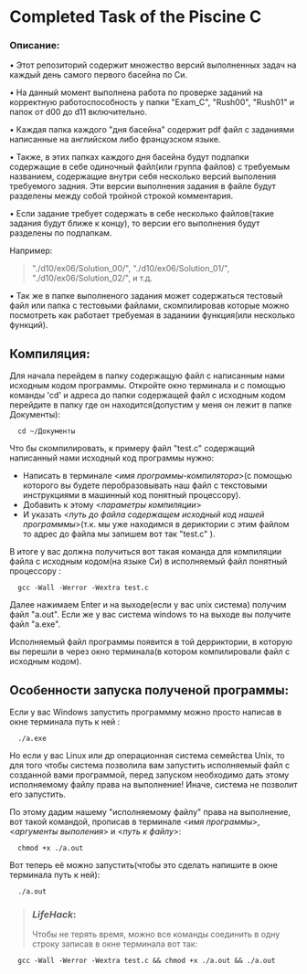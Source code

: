 # Completed Task of the Piscine C

### Описание:
 • Этот репозиторий содержит множество версий выполненных задач на каждый день самого первого басейна по Си. 



 • На данный момент выполнена работа по проверке заданий на корректную работоспособность у папки "Exam_C", "Rush00", "Rush01" и папок от d00 до d11 включительно.



 • Каждая папка каждого "дня басейна" содержит pdf файл с заданиями написанные на английском либо французском языке. 



 • Также, в этих папках каждого дня басейна будут подпапки содержащие в себе одиночный файл(или группа файлов) с требуемым названием, содержащие внутри себя несколько версий выполения требуемого задния. Эти версии выполнения задания в файле будут разделены между собой тройной строкой комментария. 



 • Если задание требует содержать в себе несколько файлов(такие задания будут ближе к концу), то версии его выполнения будут разделены по подпапкам.
 
 Например:  
 > "./d10/ex06/Solution_00/", "./d10/ex06/Solution_01/", "./d10/ex06/Solution_02/", и т.д.



 • Так же в папке выполненого задания может содержаться тестовый файл или папка с тестовыми файлами, скомпилировав которые можно посмотреть как работает требуемая в заданиии функция(или несколько функций).



## Компиляция:

Для начала перейдем в папку содержащую файл с написанным нами исходным кодом программы. Откройте окно терминала и с помощью команды 'cd' и адреса до папки содержащей файл с исходным кодом перейдите в папку где он находится(допустим у меня он лежит в папке Документы): 

      cd ~/Документы


Что бы скомпилировать, к примеру файл "test.c" содержащий написанный нами исходный код программы нужно:
 * Написать в терминале <*имя программы-компилятора*>(с помощью которого вы будете перобразовывать наш файл с текстовыми инструкциями в машинный код понятный процессору).
 * Добавить к этому <*параметры компиляции*> 
 * И указать <*путь до файла содержащем исходный код нашей программмы*>(т.к. мы уже находимся в дериктории с этим файлом то адрес до файла мы запишем вот так "test.c" ). 


В итоге у вас должна получиться вот такая команда для компиляции файла с исходным кодом(на языке Cи) в исполняемый файл понятный процессору :  

      gcc -Wall -Werror -Wextra test.c 


Далее нажимаем Enter и на выходе(если у вас unix система) получим файл "a.out". Если же у вас система windows то на выходе вы получите файл "a.exe". 

Исполняемый файл программы появится в той дерриктории, в которую вы перешли в через окно терминала(в котором компилировали файл с исходным кодом).


## Особенности запуска полученой программы:

Если у вас Windows запустить программму можно просто написав в окне терминала путь к ней :

      ./a.exe

Но если у вас Linux или др операционная система семейства Unix, то для того чтобы система позволила вам запустить исполняемый файл с созданной вами программой, перед запуском необходимо дать этому исполняемому файлу права на выполнение! Иначе, система не позволит его запустить. 

По этому дадим нашему "исполняемому файлу" права на выполнение, вот такой командой, прописав в терминале <*имя программ*ы>, <*аргументы выполения*> и <*путь к файлу*>:  

      chmod +x ./a.out

Вот теперь её можно запустить(чтобы это сделать напишите в окне терминала путь к ней): 

      ./a.out

> ### *LifeHack*:
> 
> Чтобы не терять время, можно все команды соединить в одну строку записав в окне терминала вот так:  
> 
      gcc -Wall -Werror -Wextra test.c && chmod +x ./a.out && ./a.out
